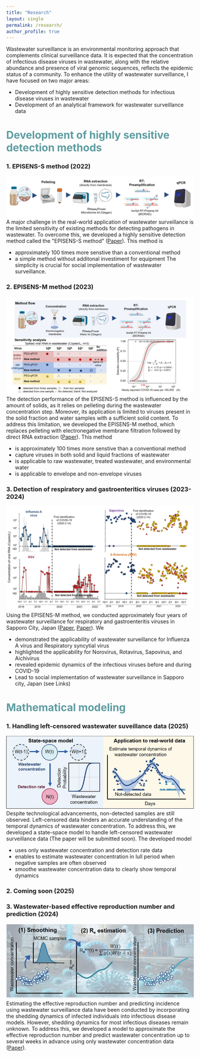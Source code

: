 ```yaml
---
title: "Research"
layout: single
permalink: /research/
author_profile: true
---
```

Wastewater surveillance is an environmental monitoring approach that complements clinical surveillance data. It is expected that the concentration of infectious disease viruses in wastewater, along with the relative abundance and presence of viral genomic sequences, reflects the epidemic status of a community.
To enhance the utility of wastewater surveillance, I have focused on two major areas:
- Development of highly sensitive detection methods for infectious disease viruses in wastewater
- Development of an analytical framework for wastewater surveillance data

# <span style="color:#5E9CA0;">Development of highly sensitive detection methods</span> 
### 1. EPISENS-S method (2022)
![Research image_1](../assets/images/research_EPISENS_S.jpg)
A major challenge in the real-world application of wastewater surveillance is the limited sensitivity of existing methods for detecting pathogens in wastewater. To overcome this, we developed a highly sensitive detection method called the "EPISENS-S method" ([Paper](https://www.sciencedirect.com/science/article/pii/S0048969722041985)). This method is
- approximately 100 times more senstive than a conventional method
- a simple method without additonal investiment for equipment
The simplicity is crucial for social implementation of wastewater surveillance.

### 2. EPISENS-M method (2023)
![Research image_2](../assets/images/research_EPISENS_M.jpg)
The detection performance of the EPISENS-S method is influenced by the amount of solids, as it relies on pelleting during the wastewater concentration step. Moreover, its application is limited to viruses present in the solid fraction and water samples with a sufficient solid content. To address this limitation, we developed the EPISENS-M method, which replaces pelleting with electronegative membrane filtration followed by direct RNA extraction ([Paper](https://www.sciencedirect.com/science/article/pii/S0160412023000168)). This method
- is approximately 100 times more senstive than a conventional method
- capture viruses in both solid and liquid fractions of wastewater
- is applicable to raw wastewater, treated wastewater, and environmental water 
- is applicable to envelope and non-envelope viruses

### 3. Detection of respiratory and gastroenteritics viruses (2023-2024)
![Research image_3](../assets/images/research_detection.jpg)
Using the EPISENS-M method, we conducted approximately four years of wastewater surveillance for respiratory and gastroenteritis viruses in Sapporo City, Japan ([Paper](https://www.sciencedirect.com/science/article/pii/S0048969723013104), [Paper](https://www.sciencedirect.com/science/article/pii/S0048969723051823)). We 
- demonstrated the applicability of wastewater surveillance for Influenza A virus and Respiratory syncytial virus
- highlighted the applicability for Norovirus, Rotavirus, Sapovirus, and Aichivirus
- revealed epidemic dynamics of the infectious viruses before and during COVID-19
- Lead to social implementation of wastewater surveillance in Sapporo city, Japan (see Links)

# <span style="color:#5E9CA0;"> Mathematical modeling</span> 
### 1. Handling left-censored wastewater suveillance data (2025)
![Research image_4](../assets/images/research_model_1.jpg)  
Despite technological advancements, non-detected samples are still observed. Left-censored data hinders an accurate understanding of the temporal dynamics of wastewater concentration. To address this, we developed a state-space model to handle left-censored wastewater surveillance data (The paper will be submitted soon). The developed model
- uses only wastewater concentration and detection rate data
- enables to estimate wastewater concentration in lull period when negative samples are often observed
- smoothe wastewater concentration data to clearly show temporal dynamics

### 2. Coming soon (2025)

### 3. Wastewater-based effective reproduction number and prediction (2024)
![Research image_3](../assets/images/research_model_3.jpg)  
Estimating the effective reproduction number and predicting incidence using wastewater surveillance data have been conducted by incorporating the shedding dynamics of infected individuals into infectious disease models. However, shedding dynamics for most infectious diseases remain unknown. To address this, we developed a model to approximate the effective reproduction number and predict wastewater concentration up to several weeks in advance using only wastewater concentration data ([Paper](https://www.sciencedirect.com/science/article/pii/S0160412024007141)).






